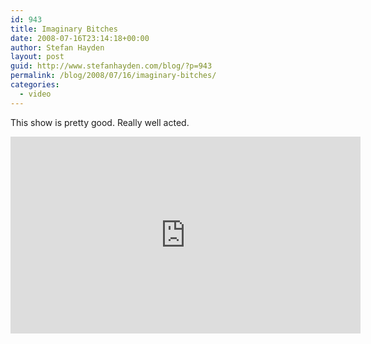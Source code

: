 ```yaml
---
id: 943
title: Imaginary Bitches
date: 2008-07-16T23:14:18+00:00
author: Stefan Hayden
layout: post
guid: http://www.stefanhayden.com/blog/?p=943
permalink: /blog/2008/07/16/imaginary-bitches/
categories:
  - video
---
```

This show is pretty good. Really well acted.

<iframe width="560" height="315" src="https://www.youtube.com/embed/y-eqsIOgVX0" title="YouTube video player" frameborder="0" allow="accelerometer; autoplay; clipboard-write; encrypted-media; gyroscope; picture-in-picture" allowfullscreen></iframe>